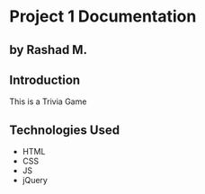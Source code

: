 # Project 1 Documentation

## by Rashad M.

## Introduction

This is a Trivia Game

## Technologies Used

- HTML
- CSS
- JS
- jQuery
